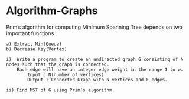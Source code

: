 Algorithm-Graphs
================

Prim’s algorithm for computing Minimum Spanning Tree depends on two important functions

    a) Extract Min(Queue)
    b) Decrease Key(Vertex)

    i)  Write a program to create an undirected graph G consisting of N nodes such that the graph is connected.
        Each edge will have an integer edge weight in the range 1 to w.
            Input : N(number of vertices)
            Output : Connected Graph with N vertices and E edges.
      
    ii) Find MST of G using Prim’s algorithm. 
